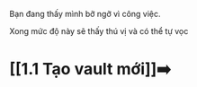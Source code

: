 Bạn đang thấy mình bỡ ngỡ vì công việc.

Xong mức độ này sẽ thấy thú vị và có thể tự vọc
# [[1.1 Tạo vault mới]]➡️